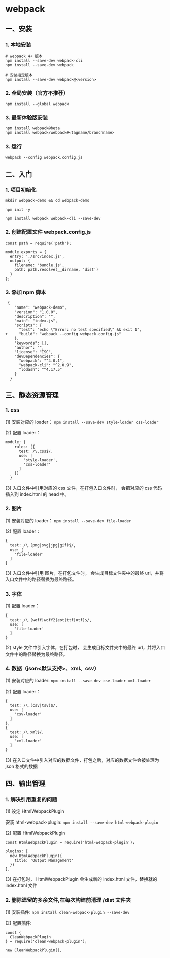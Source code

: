 # webpack 

## 一、安装

### 1. 本地安装

```
# webpack 4+ 版本
npm install --save-dev webpack-cli
npm install --save-dev webpack

# 安装指定版本
npm install --save-dev webpack@<version>
```

### 2. 全局安装（官方不推荐）

```
npm install --global webpack
```

### 3. 最新体验版安装

```
npm install webpack@beta
npm install webpack/webpack#<tagname/branchname>
```

### 3. 运行

```
webpack --config webpack.config.js
```

## 二、入门

### 1. 项目初始化

```
mkdir webpack-demo && cd webpack-demo

npm init -y

npm install webpack webpack-cli --save-dev
```

### 2. 创建配置文件 webpack.config.js

```
const path = require('path');

module.exports = {
  entry: './src/index.js',
  output: {
    filename: 'bundle.js',
    path: path.resolve(__dirname, 'dist')
  }
};
```

### 3. 添加 npm 脚本

```
 {
    "name": "webpack-demo",
    "version": "1.0.0",
    "description": "",
    "main": "index.js",
    "scripts": {
      "test": "echo \"Error: no test specified\" && exit 1",
+     "build": "webpack --config webpack.config.js"
    },
    "keywords": [],
    "author": "",
    "license": "ISC",
    "devDependencies": {
      "webpack": "^4.0.1",
      "webpack-cli": "^2.0.9",
      "lodash": "^4.17.5"
    }
  }
```

## 三、静态资源管理

### 1. css

(1) 安装对应的 loader： `npm install --save-dev style-loader css-loader`

(2) 配置 loader：

```
module: {
    rules: [{
      test: /\.css$/,
      use: [
        'style-loader',
        'css-loader'
      ]
    }]
  }
```

(3) 入口文件中引用对应的 css 文件，在打包入口文件时， 会把对应的 css 代码插入到 index.html 的 head 中。

### 2. 图片

(1) 安装对应的 loader： `npm install --save-dev file-loader`

(2) 配置 loader：

```
{
  test: /\.(png|svg|jpg|gif)$/,
  use: [
    'file-loader'
  ]
}
```

(3) 入口文件中引用 图片，在打包文件时， 会生成目标文件夹中的最终 url，并将入口文件中的路径替换为最终路径。

### 3. 字体

(1) 配置 loader：

```
{
  test: /\.(woff|woff2|eot|ttf|otf)$/,
  use: [
    'file-loader'
  ]
}
```

(2) style 文件中引入字体，在打包时， 会生成目标文件夹中的最终 url，并将入口文件中的路径替换为最终路径。

### 4. 数据（json<默认支持>、xml、csv）

(1) 安装对应的 loader: `npm install --save-dev csv-loader xml-loader`

(2) 配置 loader：

```
{
  test: /\.(csv|tsv)$/,
  use: [
    'csv-loader'
  ]
},
{
  test: /\.xml$/,
  use: [
    'xml-loader'
  ]
}
```

(3) 在入口文件中引入对应的数据文件，打包之后，对应的数据文件会被处理为 json 格式的数据

## 四、输出管理

### 1. 解决引用重复的问题

(1) 设定 HtmlWebpackPlugin

安装 html-webpack-plugin: `npm install --save-dev html-webpack-plugin`

(2) 配置 HtmlWebpackPlugin

```
const HtmlWebpackPlugin = require('html-webpack-plugin');

plugins: [
  new HtmlWebpackPlugin({
    title: 'Output Management'
  })
],
```

(3) 在打包时， HtmlWebpackPlugin 会生成新的 index.html 文件，替换就的 index.html 文件

### 2. 删除遗留的多余文件,在每次构建前清理 /dist 文件夹

(1) 安装插件: `npm install clean-webpack-plugin --save-dev`

(2) 配置插件:

```
const {
  CleanWebpackPlugin
} = require('clean-webpack-plugin');

new CleanWebpackPlugin(),
```

